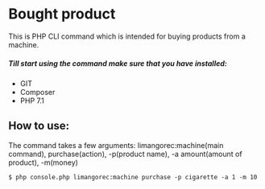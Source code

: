 Bought product
=========
This is PHP CLI command which is intended for buying products from a machine.

##### Till start using the command make sure that you have installed:
* GIT
* Composer
* PHP 7.1

How to use:
-----
The command takes a few arguments: limangorec:machine(main command), purchase(action), -p(product name), -a amount(amount of product), -m(money) 
```
$ php console.php limangorec:machine purchase -p cigarette -a 1 -m 10
```

